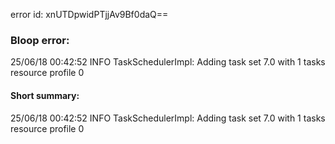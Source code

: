 error id: xnUTDpwidPTjjAv9Bf0daQ==
### Bloop error:

25/06/18 00:42:52 INFO TaskSchedulerImpl: Adding task set 7.0 with 1 tasks resource profile 0
#### Short summary: 

25/06/18 00:42:52 INFO TaskSchedulerImpl: Adding task set 7.0 with 1 tasks resource profile 0